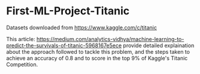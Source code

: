 # First-ML-Project-Titanic

Datasets downloaded from https://www.kaggle.com/c/titanic

This article: https://medium.com/analytics-vidhya/machine-learning-to-predict-the-survivals-of-titanic-5968167e5ece provide detailed explaination about the approach followed to tackle this problem, and the steps taken to achieve an accuracy of 0.8 and to score in the top 9% of Kaggle's Titanic Competition. 
